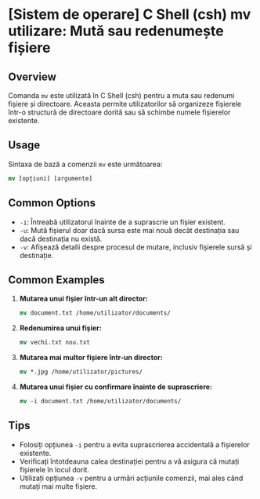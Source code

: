 # [Sistem de operare] C Shell (csh) mv utilizare: Mută sau redenumește fișiere

## Overview
Comanda `mv` este utilizată în C Shell (csh) pentru a muta sau redenumi fișiere și directoare. Aceasta permite utilizatorilor să organizeze fișierele într-o structură de directoare dorită sau să schimbe numele fișierelor existente.

## Usage
Sintaxa de bază a comenzii `mv` este următoarea:

```csh
mv [opțiuni] [argumente]
```

## Common Options
- `-i`: Întreabă utilizatorul înainte de a suprascrie un fișier existent.
- `-u`: Mută fișierul doar dacă sursa este mai nouă decât destinația sau dacă destinația nu există.
- `-v`: Afișează detalii despre procesul de mutare, inclusiv fișierele sursă și destinație.

## Common Examples
1. **Mutarea unui fișier într-un alt director:**
   ```csh
   mv document.txt /home/utilizator/documents/
   ```

2. **Redenumirea unui fișier:**
   ```csh
   mv vechi.txt nou.txt
   ```

3. **Mutarea mai multor fișiere într-un director:**
   ```csh
   mv *.jpg /home/utilizator/pictures/
   ```

4. **Mutarea unui fișier cu confirmare înainte de suprascriere:**
   ```csh
   mv -i document.txt /home/utilizator/documents/
   ```

## Tips
- Folosiți opțiunea `-i` pentru a evita suprascrierea accidentală a fișierelor existente.
- Verificați întotdeauna calea destinației pentru a vă asigura că mutați fișierele în locul dorit.
- Utilizați opțiunea `-v` pentru a urmări acțiunile comenzii, mai ales când mutați mai multe fișiere.